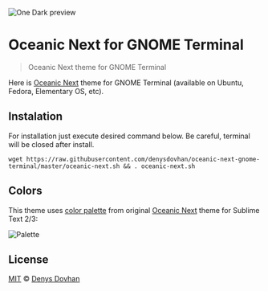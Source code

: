 ![One Dark preview][preview-img]

# Oceanic Next for GNOME Terminal

> Oceanic Next theme for GNOME Terminal

Here is [Oceanic Next][oceanic-next] theme for GNOME Terminal (available on Ubuntu, Fedora, Elementary OS, etc).

## Instalation

For installation just execute desired command below. Be careful, terminal will be closed after install.

```
wget https://raw.githubusercontent.com/denysdovhan/oceanic-next-gnome-terminal/master/oceanic-next.sh && . oceanic-next.sh
```

## Colors

This theme uses [color palette][palette] from original [Oceanic Next][oceanic-next] theme for Sublime Text 2/3:

![Palette][palette-preview]

## License

[MIT][mit-license] © [Denys Dovhan][denysdovhan]

[preview-img]: https://cloud.githubusercontent.com/assets/3459374/9465490/b92dfea8-4b35-11e5-81f5-0b8e421e9ddc.png
[oceanic-next]: https://github.com/voronianski/oceanic-next-color-scheme
[palette]: ./COLORS
[palette-preview]: https://raw.githubusercontent.com/voronianski/oceanic-next-theme/master/colors.png
[mit-license]: http://opensource.org/licenses/MIT
[denysdovhan]: http://denysdovhan.com/
